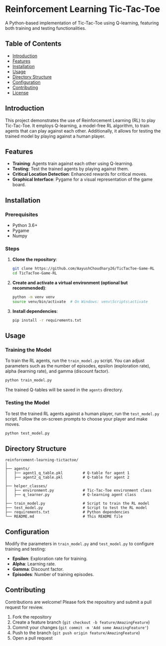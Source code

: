 # Reinforcement Learning Tic-Tac-Toe

A Python-based implementation of Tic-Tac-Toe using Q-learning, featuring both training and testing functionalities.

## Table of Contents
- [Introduction](#introduction)
- [Features](#features)
- [Installation](#installation)
- [Usage](#usage)
- [Directory Structure](#directory-structure)
- [Configuration](#configuration)
- [Contributing](#contributing)
- [License](#license)

## Introduction
This project demonstrates the use of Reinforcement Learning (RL) to play Tic-Tac-Toe. It employs Q-learning, a model-free RL algorithm, to train agents that can play against each other. Additionally, it allows for testing the trained model by playing against a human player.

## Features
- **Training**: Agents train against each other using Q-learning.
- **Testing**: Test the trained agents by playing against them.
- **Critical Location Detection**: Enhanced rewards for critical moves.
- **Graphical Interface**: Pygame for a visual representation of the game board.

## Installation

### Prerequisites
- Python 3.6+
- Pygame
- Numpy

### Steps
1. **Clone the repository**:
    ```bash
    git clone https://github.com/AayushChoudhary26/TicTacToe-Game-RL
    cd TicTacToe-Game-RL
    ```

2. **Create and activate a virtual environment (optional but recommended)**:
    ```bash
    python -m venv venv
    source venv/bin/activate  # On Windows: venv\Scripts\activate
    ```

3. **Install dependencies**:
    ```bash
    pip install -r requirements.txt
    ```

## Usage

### Training the Model
To train the RL agents, run the `train_model.py` script. You can adjust parameters such as the number of episodes, epsilon (exploration rate), alpha (learning rate), and gamma (discount factor).

```bash
python train_model.py
```

The trained Q-tables will be saved in the `agents` directory.

### Testing the Model
To test the trained RL agents against a human player, run the `test_model.py` script. Follow the on-screen prompts to choose your player and make moves.

```bash
python test_model.py
```

## Directory Structure

```
reinforcement-learning-tictactoe/
│
├── agents/
│   ├── agent1_q_table.pkl         # Q-table for agent 1
│   ├── agent2_q_table.pkl         # Q-table for agent 2
│
├── helper_classes/
│   ├── environment.py             # Tic-Tac-Toe environment class
│   ├── q_learner.py               # Q-learning agent class
│
├── train_model.py                 # Script to train the RL model
├── test_model.py                  # Script to test the RL model
├── requirements.txt               # Python dependencies
└── README.md                      # This README file
```

## Configuration
Modify the parameters in `train_model.py` and `test_model.py` to configure training and testing:
- **Epsilon**: Exploration rate for training.
- **Alpha**: Learning rate.
- **Gamma**: Discount factor.
- **Episodes**: Number of training episodes.

## Contributing
Contributions are welcome! Please fork the repository and submit a pull request for review.

1. Fork the repository
2. Create a feature branch (`git checkout -b feature/AmazingFeature`)
3. Commit your changes (`git commit -m 'Add some AmazingFeature'`)
4. Push to the branch (`git push origin feature/AmazingFeature`)
5. Open a pull request
